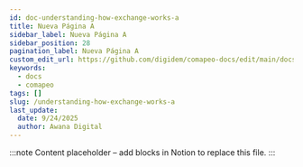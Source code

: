```yaml
---
id: doc-understanding-how-exchange-works-a
title: Nueva Página A
sidebar_label: Nueva Página A
sidebar_position: 28
pagination_label: Nueva Página A
custom_edit_url: https://github.com/digidem/comapeo-docs/edit/main/docs/exchanging-observations/understanding-how-exchange-works-a.md
keywords:
  - docs
  - comapeo
tags: []
slug: /understanding-how-exchange-works-a
last_update:
  date: 9/24/2025
  author: Awana Digital
---
```


<!-- Placeholder content generated automatically because the Notion page is missing a Website Block. -->

:::note
Content placeholder – add blocks in Notion to replace this file.
:::
